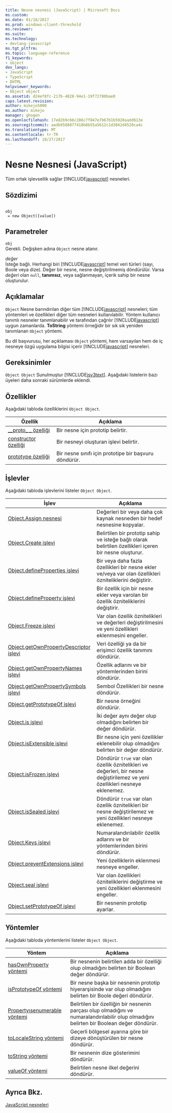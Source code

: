 ```yaml
---
title: Nesne nesnesi (JavaScript) | Microsoft Docs
ms.custom: 
ms.date: 01/18/2017
ms.prod: windows-client-threshold
ms.reviewer: 
ms.suite: 
ms.technology:
- devlang-javascript
ms.tgt_pltfrm: 
ms.topic: language-reference
f1_keywords:
- object
dev_langs:
- JavaScript
- TypeScript
- DHTML
helpviewer_keywords:
- Object object
ms.assetid: d24ef8fc-217b-4828-94e1-19f72780bae0
caps.latest.revision: 
author: mikejo5000
ms.author: mikejo
manager: ghogen
ms.openlocfilehash: 17e82b9c66c286c7f847e7b67b1b5928aadd613e
ms.sourcegitcommit: aadb9588877418b8b55a5612c1d3842d4520ca4c
ms.translationtype: MT
ms.contentlocale: tr-TR
ms.lasthandoff: 10/27/2017
---
```

# <a name="object-object-javascript"></a>Nesne Nesnesi (JavaScript)
Tüm ortak işlevsellik sağlar [!INCLUDE[javascript](../../javascript/includes/javascript-md.md)] nesneleri.  
  
## <a name="syntax"></a>Sözdizimi  
  
```  
  
obj  
 = new Object([value])   
```  
  
## <a name="parameters"></a>Parametreler  
 `obj`  
 Gerekli. Değişken adına `Object` nesne atanır.  
  
 *değer*  
 İsteğe bağlı. Herhangi biri [!INCLUDE[javascript](../../javascript/includes/javascript-md.md)] temel veri türleri (sayı, Boole veya dize). Değer bir nesne, nesne değiştirilmemiş döndürülür. Varsa *değeri* olan `null`, **tanımsız**, veya sağlanmayan, içerik sahip bir nesne oluşturulur.  
  
## <a name="remarks"></a>Açıklamalar  
 `Object` Nesne barındırılan diğer tüm [!INCLUDE[javascript](../../javascript/includes/javascript-md.md)] nesneleri; tüm yöntemleri ve özellikleri diğer tüm nesneleri kullanılabilir. Yöntem kullanıcı tanımlı nesneler tanımlanabilir ve tarafından çağrılır [!INCLUDE[javascript](../../javascript/includes/javascript-md.md)] uygun zamanlarda. **ToString** yöntemi örneğidir bir sık sık yeniden tanımlanan `Object` yöntemi.  
  
 Bu dil başvurusu, her açıklaması `Object` yöntemi, hem varsayılan hem de iç nesneye özgü uygulama bilgisi içerir [!INCLUDE[javascript](../../javascript/includes/javascript-md.md)] nesneleri.  
  
## <a name="requirements"></a>Gereksinimler  
 `Object Object` Sunulmuştur [!INCLUDE[jsv3text](../../javascript/reference/includes/jsv3text-md.md)]. Aşağıdaki listelerin bazı üyeleri daha sonraki sürümlerde eklendi.  
  
## <a name="properties"></a>Özellikler  
 Aşağıdaki tabloda özelliklerini `Object Object`.  
  
|Özellik|Açıklama|  
|--------------|-----------------|  
|[__proto\_ \_ özelliği](../../javascript/reference/proto-property-object-javascript.md)|Bir nesne için prototip belirtir.|  
|[constructor özelliği](../../javascript/reference/constructor-property-object-javascript.md)|Bir nesneyi oluşturan işlevi belirtir.|  
|[prototype özelliği](../../javascript/reference/prototype-property-object-javascript.md)|Bir nesne sınıfı için prototipe bir başvuru döndürür.|  
  
## <a name="functions"></a>İşlevler  
 Aşağıdaki tabloda işlevlerini listeler `Object Object`.  
  
|İşlev|Açıklama|  
|--------------|-----------------|  
|[Object.Assign nesnesi](../../javascript/reference/object-assign-function-object-javascript.md)|Değerleri bir veya daha çok kaynak nesneden bir hedef nesnesine kopyalar.|  
|[Object.Create işlevi](../../javascript/reference/object-create-function-javascript.md)|Belirtilen bir prototip sahip ve isteğe bağlı olarak belirtilen özellikleri içeren bir nesne oluşturur.|  
|[Object.defineProperties işlevi](../../javascript/reference/object-defineproperties-function-javascript.md)|Bir veya daha fazla özellikleri bir nesne ekler ve/veya var olan özellikleri özniteliklerini değiştirir.|  
|[Object.defineProperty işlevi](../../javascript/reference/object-defineproperty-function-javascript.md)|Bir özellik için bir nesne ekler veya varolan bir özellik özniteliklerini değiştirir.|  
|[Object.Freeze işlevi](../../javascript/reference/object-freeze-function-javascript.md)|Var olan özellik öznitelikleri ve değerleri değiştirilmesini ve yeni özellikleri eklenmesini engeller.|  
|[Object.getOwnPropertyDescriptor işlevi](../../javascript/reference/object-getownpropertydescriptor-function-javascript.md)|Veri özelliği ya da bir erişimci özellik tanımını döndürür.|  
|[Object.getOwnPropertyNames işlevi](../../javascript/reference/object-getownpropertynames-function-javascript.md)|Özellik adlarını ve bir yöntemlerinden birini döndürür.|  
|[Object.getOwnPropertySymbols işlevi](../../javascript/reference/object-getownpropertysymbols-function-javascript.md)|Sembol Özellikleri bir nesne döndürür.|  
|[Object.getPrototypeOf işlevi](../../javascript/reference/object-getprototypeof-function-javascript.md)|Bir nesne örneğini döndürür.|  
|[Object.is işlevi](../../javascript/reference/object-is-function-javascript.md)|İki değer aynı değer olup olmadığını belirten bir değer döndürür.|  
|[Object.isExtensible işlevi](../../javascript/reference/object-isextensible-function-javascript.md)|Bir nesne için yeni özellikler eklenebilir olup olmadığını belirten bir değer döndürür.|  
|[Object.isFrozen işlevi](../../javascript/reference/object-isfrozen-function-javascript.md)|Döndürür `true` var olan özellik öznitelikleri ve değerleri, bir nesne değiştirilemez ve yeni özellikleri nesneye eklenemez.|  
|[Object.isSealed işlevi](../../javascript/reference/object-issealed-function-javascript.md)|Döndürür `true` var olan özellik öznitelikleri bir nesne değiştirilemez ve yeni özellikleri nesneye eklenemez.|  
|[Object.Keys işlevi](../../javascript/reference/object-keys-function-javascript.md)|Numaralandırılabilir özellik adlarını ve bir yöntemlerinden birini döndürür.|  
|[Object.preventExtensions işlevi](../../javascript/reference/object-preventextensions-function-javascript.md)|Yeni özelliklerin eklenmesi nesneye engeller.|  
|[Object.seal işlevi](../../javascript/reference/object-seal-function-javascript.md)|Var olan özellikleri özniteliklerini değiştirme ve yeni özellikleri eklenmesini engeller.|  
|[Object.setPrototypeOf işlevi](../../javascript/reference/object-setprototypeof-function-javascript.md)|Bir nesnenin prototip ayarlar.|  
  
## <a name="methods"></a>Yöntemler  
 Aşağıdaki tabloda yöntemlerini listeler `Object Object`.  
  
|Yöntem|Açıklama|  
|------------|-----------------|  
|[hasOwnProperty yöntemi](../../javascript/reference/hasownproperty-method-object-javascript.md)|Bir nesnenin belirtilen adda bir özelliği olup olmadığını belirten bir Boolean değer döndürür.|  
|[isPrototypeOf yöntemi](../../javascript/reference/isprototypeof-method-object-javascript.md)|Bir nesne başka bir nesnenin prototip hiyerarşisinde var olup olmadığını belirten bir Boole değeri döndürür.|  
|[Propertyısenumerable yöntemi](../../javascript/reference/propertyisenumerable-method-object-javascript.md)|Belirtilen bir özelliğin bir nesnenin parçası olup olmadığını ve numaralandırılabilir olup olmadığını belirten bir Boolean değer döndürür.|  
|[toLocaleString yöntemi](../../javascript/reference/tolocalestring-method-object-javascript.md)|Geçerli bölgesel ayarına göre bir dizeye dönüştürülen bir nesne döndürür.|  
|[toString yöntemi](../../javascript/reference/tostring-method-object-javascript.md)|Bir nesnenin dize gösterimini döndürür.|  
|[valueOf yöntemi](../../javascript/reference/valueof-method-object-javascript.md)|Belirtilen nesne ilkel değerini döndürür.|  
  
## <a name="see-also"></a>Ayrıca Bkz.  
 [JavaScript nesneleri](../../javascript/reference/javascript-objects.md)